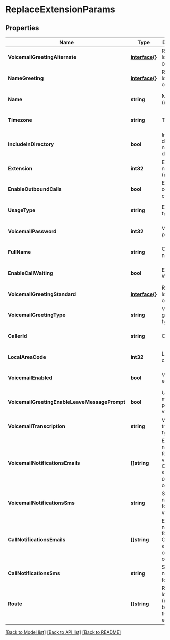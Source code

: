 # ReplaceExtensionParams

## Properties
Name | Type | Description | Notes
------------ | ------------- | ------------- | -------------
**VoicemailGreetingAlternate** | [**interface{}**](interface{}.md) | Recording lookup object | [optional] [default to null]
**NameGreeting** | [**interface{}**](interface{}.md) | Recording lookup object | [optional] [default to null]
**Name** | **string** | Name (required) | [optional] [default to null]
**Timezone** | **string** | Timezone | [optional] [default to null]
**IncludeInDirectory** | **bool** | Include in dial-by-name directory | [optional] [default to null]
**Extension** | **int32** | Extension number (required) | [optional] [default to null]
**EnableOutboundCalls** | **bool** | Enable outgoing calls | [optional] [default to null]
**UsageType** | **string** | Extension type | [optional] [default to null]
**VoicemailPassword** | **int32** | Voicemail password | [optional] [default to null]
**FullName** | **string** | Contact name | [optional] [default to null]
**EnableCallWaiting** | **bool** | Enable Call Waiting | [optional] [default to null]
**VoicemailGreetingStandard** | [**interface{}**](interface{}.md) | Recording lookup object | [optional] [default to null]
**VoicemailGreetingType** | **string** | Voicemail greeting type | [optional] [default to null]
**CallerId** | **string** | Caller ID | [optional] [default to null]
**LocalAreaCode** | **int32** | Local area code | [optional] [default to null]
**VoicemailEnabled** | **bool** | Voicemail enabled | [optional] [default to null]
**VoicemailGreetingEnableLeaveMessagePrompt** | **bool** | Use leave message prompt after voicemail | [optional] [default to null]
**VoicemailTranscription** | **string** | Voicemail transcription type | [optional] [default to null]
**VoicemailNotificationsEmails** | **[]string** | Email notifications for voicemails. Can be a single email or an array of emails | [optional] [default to null]
**VoicemailNotificationsSms** | **string** | SMS notifications for voicemails | [optional] [default to null]
**CallNotificationsEmails** | **[]string** | Email notifications for calls. Can be a single email or an array of emails | [optional] [default to null]
**CallNotificationsSms** | **string** | SMS notifications for calls | [optional] [default to null]
**Route** | **[]string** | Route object lookup (must belong to this extension) | [optional] [default to null]

[[Back to Model list]](../README.md#documentation-for-models) [[Back to API list]](../README.md#documentation-for-api-endpoints) [[Back to README]](../README.md)


